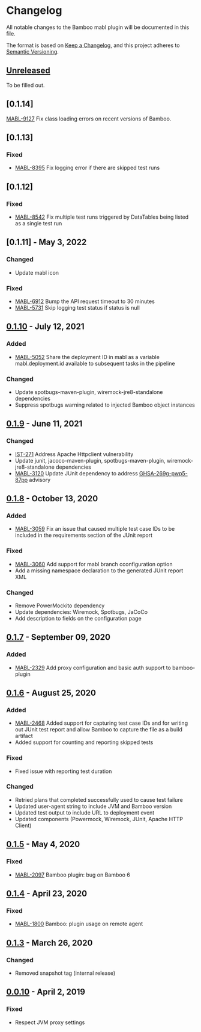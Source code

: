 # Changelog

All notable changes to the Bamboo mabl plugin will be documented in this file.

The format is based on [Keep a Changelog](https://keepachangelog.com/en/1.0.0/),
and this project adheres to [Semantic Versioning](https://semver.org/spec/v2.0.0.html).

## [Unreleased]

To be filled out.

## [0.1.14]

[MABL-9127](https://mabl.atlassian.net/browse/MABL-9127) Fix class loading errors on recent versions of Bamboo.

## [0.1.13]

### Fixed

* [MABL-8395](https://mabl.atlassian.net/browse/MABL-8395) Fix logging error if there are skipped test runs

## [0.1.12]

### Fixed

* [MABL-8542](https://mabl.atlassian.net/browse/MABL-8542) Fix multiple test runs triggered by DataTables being listed as a single test run

## [0.1.11] - May 3, 2022

### Changed

* Update mabl icon

### Fixed

* [MABL-6912](https://mabl.atlassian.net/browse/MABL-6912) Bump the API request timeout to 30 minutes
* [MABL-5731](https://mabl.atlassian.net/browse/MABL-5731) Skip logging test status if status is null

## [0.1.10] - July 12, 2021

### Added

* [MABL-5052](https://mabl.atlassian.net/browse/MABL-5052) Share the deployment ID in mabl as a variable mabl.deployment.id available to subsequent 
  tasks in the pipeline
  
### Changed

* Update spotbugs-maven-plugin, wiremock-jre8-standalone dependencies
* Suppress spotbugs warning related to injected Bamboo object instances

## [0.1.9] - June 11, 2021

### Changed

* [IST-271](https://mabl.atlassian.net/browse/IST-271) Address Apache Httpclient vulnerability
* Update junit, jacoco-maven-plugin, spotbugs-maven-plugin, wiremock-jre8-standalone dependencies
* [MABL-3120](https://mabl.atlassian.net/browse/MABL-3120) Update JUnit dependency to address [GHSA-269g-pwp5-87pp](https://github.com/advisories/GHSA-269g-pwp5-87pp) advisory

## [0.1.8] - October 13, 2020

### Added

* [MABL-3059](https://mabl.atlassian.net/browse/MABL-3059) Fix an issue that caused multiple test case IDs to be included in the requirements section of the JUnit report

### Fixed

* [MABL-3060](https://mabl.atlassian.net/browse/MABL-3060) Add support for mabl branch cconfiguration option
* Add a missing namespace declaration to the generated JUnit report XML

### Changed

* Remove PowerMockito dependency
* Update dependencies: Wiremock, Spotbugs, JaCoCo
* Add description to fields on the configuration page

## [0.1.7] - September 09, 2020

### Added

* [MABL-2329](https://mabl.atlassian.net/browse/MABL-2329) Add proxy configuration and basic auth support to bamboo-plugin

## [0.1.6] - August 25, 2020

### Added

* [MABL-2468](https://mabl.atlassian.net/browse/MABL-2468) Added support for capturing test case IDs and for writing out JUnit test report and allow Bamboo to capture the file as a build artifact
* Added support for counting and reporting skipped tests

### Fixed

* Fixed issue with reporting test duration

### Changed    

* Retried plans that completed successfully used to cause test failure
* Updated user-agent string to include JVM and Bamboo version
* Updated test output to include URL to deployment event
* Updated components (Powermock, Wiremock, JUnit, Apache HTTP Client)

## [0.1.5] - May 4, 2020

### Fixed

* [MABL-2097](https://mabl.atlassian.net/browse/MABL-2097) Bamboo plugin: bug on Bamboo 6

## [0.1.4] - April 23, 2020

### Fixed

* [MABL-1800](https://mabl.atlassian.net/browse/MABL-1800) Bamboo: plugin usage on remote agent

## [0.1.3] - March 26, 2020

### Changed

* Removed snapshot tag (internal release)

## [0.0.10] - April 2, 2019

### Fixed

* Respect JVM proxy settings

[Unreleased]: https://github.com/mablhq/bamboo-plugin/compare/bamboo-plugin-0.1.10...head
[0.1.10]: https://github.com/mablhq/bamboo-plugin/compare/bamboo-plugin-0.1.9...bamboo-plugin-0.1.10
[0.1.9]: https://github.com/mablhq/bamboo-plugin/compare/bamboo-plugin-0.1.8...bamboo-plugin-0.1.9
[0.1.8]: https://github.com/mablhq/bamboo-plugin/compare/bamboo-plugin-0.1.7...bamboo-plugin-0.1.8
[0.1.7]: https://github.com/mablhq/bamboo-plugin/compare/bamboo-plugin-0.1.6...bamboo-plugin-0.1.7
[0.1.6]: https://github.com/mablhq/bamboo-plugin/compare/bamboo-plugin-0.1.5...bamboo-plugin-0.1.6
[0.1.5]: https://github.com/mablhq/bamboo-plugin/compare/bamboo-plugin-0.1.4...bamboo-plugin-0.1.5
[0.1.4]: https://github.com/mablhq/bamboo-plugin/compare/bamboo-plugin-0.1.3...bamboo-plugin-0.1.4
[0.1.3]: https://github.com/mablhq/bamboo-plugin/compare/bamboo-plugin-0.0.10...bamboo-plugin-0.1.3
[0.0.10]: https://github.com/mablhq/bamboo-plugin/compare/bamboo-plugin-0.0.8...bamboo-plugin-0.0.10
